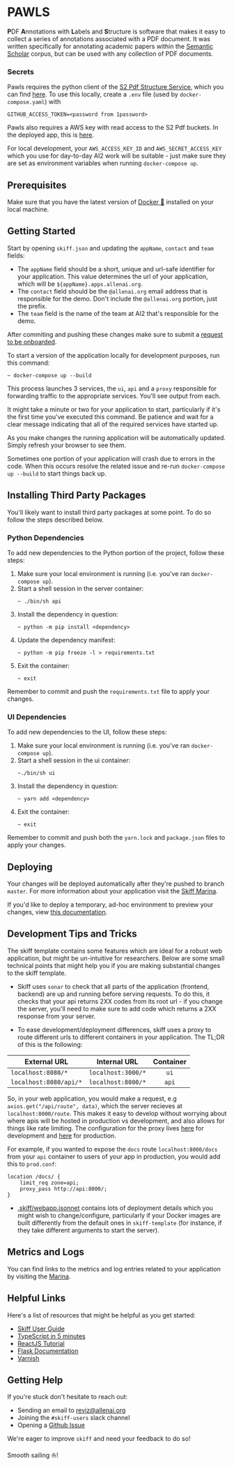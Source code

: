 # PAWLS 
**P**DF **A**nnotations with **L**abels and **S**tructure is software that makes it easy
to collect a series of annotations associated with a PDF document. It was written
specifically for annotating academic papers within the [Semantic Scholar](https://www.semanticscholar.org)
corpus, but can be used with any collection of PDF documents.

### Secrets

Pawls requires the python client of the [S2 Pdf Structure Service](https://github.com/allenai/s2-pdf-structure-service),
which you can find [here](https://allenai.1password.com/vaults/4736qu2dqfkjjxqs63w4c2gwt4/allitems/i73dbwizxzlu2savgd2pbrzyzq).
To use this locally, create a `.env` file (used by `docker-compose.yaml`) with

`GITHUB_ACCESS_TOKEN=<password from 1password>`

Pawls also requires a AWS key with read access to the S2 Pdf buckets. In the deployed app, this is [here](https://allenai.1password.com/vaults/4736qu2dqfkjjxqs63w4c2gwt4/allitems/yq475h75a2zaeuh4zhq23otkki).

For local development, your `AWS_ACCESS_KEY_ID` and `AWS_SECRET_ACCESS_KEY` which you use for day-to-day AI2 work will
be suitable - just make sure they are set as environment variables when running `docker-compose up`.


## Prerequisites

Make sure that you have the latest version of [Docker 🐳](https://www.docker.com/get-started)
installed on your local machine.

## Getting Started

Start by opening `skiff.json` and updating the `appName`, `contact` and
`team` fields:

* The `appName` field should be a short, unique and url-safe identifier for
  your application. This value determines the url of your application, which
  will be `${appName}.apps.allenai.org`.
* The `contact` field should be the `@allenai.org` email address that is
  responsible for the demo. Don't include the `@allenai.org` portion,
  just the prefix.
* The `team` field is the name of the team at AI2 that's responsible for
  the demo.

After commiting and pushing these changes make sure to submit a
[request to be onboarded](https://github.com/allenai/skiff/issues/new/choose).

To start a version of the application locally for development purposes, run
this command:

```
~ docker-compose up --build
```

This process launches 3 services, the `ui`, `api` and a `proxy` responsible
for forwarding traffic to the appropriate services. You'll see output
from each.

It might take a minute or two for your application to start, particularly
if it's the first time you've executed this command. Be patience and wait
for a clear message indicating that all of the required services have
started up.

As you make changes the running application will be automatically updated.
Simply refresh your browser to see them.

Sometimes one portion of your application will crash due to errors in the code.
When this occurs resolve the related issue and re-run `docker-compose up --build`
to start things back up.

## Installing Third Party Packages

You'll likely want to install third party packages at some point. To do so
follow the steps described below.

### Python Dependencies

To add new dependencies to the Python portion of the project, follow these steps:

1. Make sure your local environment is running (i.e. you've ran `docker-compose up`).
2. Start a shell session in the server container:
    ```
    ~ ./bin/sh api
    ```
3. Install the dependency in question:
    ```
    ~ python -m pip install <dependency>
    ```
4. Update the dependency manifest:
    ```
    ~ python -m pip freeze -l > requirements.txt
    ```
5. Exit the container:
    ```
    ~ exit
    ```

Remember to commit and push the `requirements.txt` file to apply your changes.

### UI Dependencies

To add new dependencies to the UI, follow these steps:

1. Make sure your local environment is running (i.e. you've ran `docker-compose up`).
2. Start a shell session in the ui container:
    ```
    ~./bin/sh ui
    ```
3. Install the dependency in question:
    ```
    ~ yarn add <dependency>
    ```
4. Exit the container:
    ```
    ~ exit
    ```

Remember to commit and push both the `yarn.lock` and `package.json` files
to apply your changes.

## Deploying

Your changes will be deployed automatically after they're pushed to branch `master`.
For more information about your application visit the [Skiff Marina](https://marina.apps.allenai.org).

If you'd like to deploy a temporary, ad-hoc environment to preview your changes,
view [this documentation](https://github.com/allenai/skiff/blob/master/doc/CreatingEnvironments.md).

## Development Tips and Tricks

The skiff template contains some features which are ideal for a robust web application, but might be un-intuitive for researchers.
Below are some small technical points that might help you if you are making substantial changes to the skiff template.

* Skiff uses `sonar` to check that all parts of the application (frontend, backend) are up and running before serving requests.
To do this, it checks that your api returns 2XX codes from its root url - if you change the server, you'll need to make sure to add
code which returns a 2XX response from your server.

* To ease development/deployment differences, skiff uses a proxy to route different urls to different containers in your application.
The TL;DR of this is the following:

| External URL           |    Internal URL    | Container |
|------------------------|:------------------:|:---------:|
| `localhost:8080/*`     | `localhost:3000/*` |    `ui`   |
| `localhost:8080/api/*` | `localhost:8000/*` |   `api`   |

So, in your web application, you would make a request, e.g `axios.get("/api/route", data)`, which the server recieves at `localhost:8000/route`.
This makes it easy to develop without worrying about where apis will be hosted in production vs development, and also allows for things like
rate limiting. The configuration for the proxy lives [here](https://github.com/allenai/skiff-template/blob/master/proxy/local.conf) for development and [here](https://github.com/allenai/skiff-template/blob/master/proxy/prod.conf) for production.

For example, if you wanted to expose the `docs` route `localhost:8000/docs` from your `api` container to users of your app in production, you would add this to `prod.conf`:

```
location /docs/ {
    limit_req zone=api;
    proxy_pass http://api:8000/;
}
```
* [.skiff/webapp.jsonnet](https://github.com/allenai/skiff-template/blob/master/.skiff/webapp.jsonnet) contains lots of deployment details which
you might wish to change/configure, particularly if your Docker images are built differently from the default ones in `skiff-template` (for instance, if they take different arguments to start the server).



## Metrics and Logs

You can find links to the metrics and log entries related to your application
by visiting the [Marina](https://marina.apps.allenai.org).

## Helpful Links

Here's a list of resources that might be helpful as you get started:

* [Skiff User Guide](https://github.com/allenai/skiff/blob/master/doc/UserGuide.md)
* [TypeScript in 5 minutes](https://www.typescriptlang.org/docs/handbook/typescript-in-5-minutes.html)
* [ReactJS Tutorial](https://reactjs.org/tutorial/tutorial.html)
* [Flask Documentation](http://flask.pocoo.org/docs/1.0/)
* [Varnish](https://github.com/allenai/varnish)

## Getting Help

If you're stuck don't hesitate to reach out:

* Sending an email to [reviz@allenai.org](mailto:reviz@allenai.org)
* Joining the `#skiff-users` slack channel
* Opening a [Github Issue](https://github.com/allenai/skiff/issues/new/choose)

We're eager to improve `skiff` and need your feedback to do so!

Smooth sailing ⛵️!

